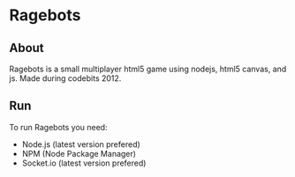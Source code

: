 # Ragebots

## About
Ragebots is a small multiplayer html5 game using nodejs, html5 canvas, and js.
Made during codebits 2012.

## Run
To run Ragebots you need:

* Node.js (latest version prefered)
* NPM (Node Package Manager)
* Socket.io (latest version prefered)
